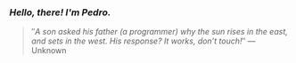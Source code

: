 ### *Hello, there! I'm Pedro.*
> ″*A son asked his father (a programmer) why the sun rises in the east, and sets in the west. His response? It works, don’t touch!*″
 — Unknown

